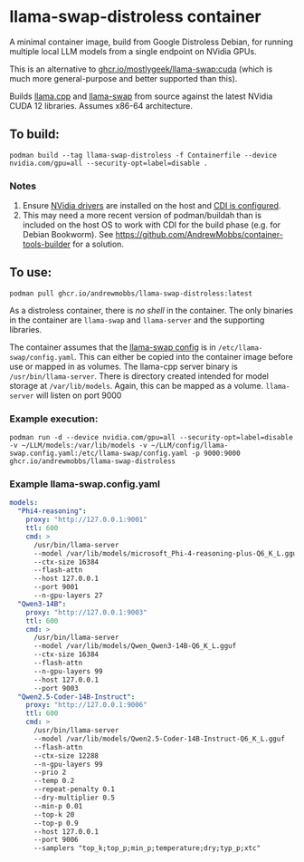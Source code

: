 # llama-swap-distroless container
A minimal container image, build from Google Distroless Debian, for running multiple local LLM models from a single endpoint on NVidia GPUs.

This is an alternative to [ghcr.io/mostlygeek/llama-swap:cuda](https://github.com/mostlygeek/llama-swap/pkgs/container/llama-swap) (which is much more general-purpose and better supported than this).

Builds [llama.cpp](https://github.com/ggml-org/llama.cpp) and [llama-swap](https://github.com/mostlygeek/llama-swap) from source against the latest NVidia CUDA 12 libraries. Assumes x86-64 architecture.

## To build:
`podman build --tag llama-swap-distroless -f Containerfile --device nvidia.com/gpu=all --security-opt=label=disable .`

### Notes
1. Ensure [NVidia drivers](https://docs.nvidia.com/datacenter/tesla/driver-installation-guide/index.html) are installed on the host and [CDI is configured](https://docs.nvidia.com/datacenter/cloud-native/container-toolkit/latest/cdi-support.html).  
2. This may need a more recent version of podman/buildah than is included on the host OS to work with CDI for the build phase (e.g. for Debian Bookworm). See https://github.com/AndrewMobbs/container-tools-builder for a solution.

## To use:
`podman pull ghcr.io/andrewmobbs/llama-swap-distroless:latest`

As a distroless container, there is *no shell* in the container. The only binaries in the container are `llama-swap` and `llama-server` and the supporting libraries.

The container assumes that the [llama-swap config](https://github.com/mostlygeek/llama-swap?tab=readme-ov-file#configyaml) is in `/etc/llama-swap/config.yaml`. This can either be copied into the container image before use or mapped in as volumes.
The llama-cpp server binary is `/usr/bin/llama-server`.
There is directory created intended for model storage at `/var/lib/models`. Again, this can be mapped as a volume.
`llama-server` will listen on port 9000

### Example execution:
`podman run -d --device nvidia.com/gpu=all --security-opt=label=disable -v ~/LLM/models:/var/lib/models -v ~/LLM/config/llama-swap.config.yaml:/etc/llama-swap/config.yaml -p 9000:9000 ghcr.io/andrewmobbs/llama-swap-distroless`

### Example llama-swap.config.yaml
```yaml
models:
  "Phi4-reasoning":
    proxy: "http://127.0.0.1:9001"
    ttl: 600
    cmd: >
      /usr/bin/llama-server
      --model /var/lib/models/microsoft_Phi-4-reasoning-plus-Q6_K_L.gguf
      --ctx-size 16384
      --flash-attn
      --host 127.0.0.1
      --port 9001
      --n-gpu-layers 27
  "Qwen3-14B":
    proxy: "http://127.0.0.1:9003"
    ttl: 600
    cmd: >
      /usr/bin/llama-server
      --model /var/lib/models/Qwen_Qwen3-14B-Q6_K_L.gguf
      --ctx-size 16384
      --flash-attn
      --n-gpu-layers 99
      --host 127.0.0.1
      --port 9003
  "Qwen2.5-Coder-14B-Instruct":
    proxy: "http://127.0.0.1:9006"
    ttl: 600
    cmd: >
      /usr/bin/llama-server
      --model /var/lib/models/Qwen2.5-Coder-14B-Instruct-Q6_K_L.gguf
      --flash-attn
      --ctx-size 12288
      --n-gpu-layers 99
      --prio 2
      --temp 0.2
      --repeat-penalty 0.1
      --dry-multiplier 0.5
      --min-p 0.01
      --top-k 20
      --top-p 0.9
      --host 127.0.0.1
      --port 9006
      --samplers "top_k;top_p;min_p;temperature;dry;typ_p;xtc"
```
